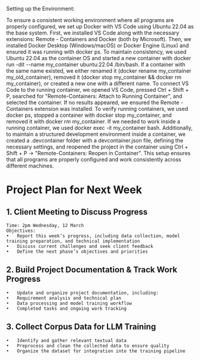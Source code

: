 Setting up the Environment:

To ensure a consistent working environment where all programs are properly configured, we set up Docker with VS Code using Ubuntu 22.04 as the base system. First, we installed VS Code along with the necessary extensions: Remote - Containers and Docker (both by Microsoft). Then, we installed Docker Desktop (Windows/macOS) or Docker Engine (Linux) and ensured it was running with docker ps. To maintain consistency, we used Ubuntu 22.04 as the container OS and started a new container with docker run -dit --name my_container ubuntu:22.04 /bin/bash. If a container with the same name existed, we either renamed it (docker rename my_container my_old_container), removed it (docker stop my_container && docker rm my_container), or created a new one with a different name. To connect VS Code to the running container, we opened VS Code, pressed Ctrl + Shift + P, searched for "Remote-Containers: Attach to Running Container", and selected the container. If no results appeared, we ensured the Remote - Containers extension was installed. To verify running containers, we used docker ps, stopped a container with docker stop my_container, and removed it with docker rm my_container. If we needed to work inside a running container, we used docker exec -it my_container bash. Additionally, to maintain a structured development environment inside a container, we created a .devcontainer folder with a devcontainer.json file, defining the necessary settings, and reopened the project in the container using Ctrl + Shift + P → "Remote-Containers: Reopen in Container". This setup ensures that all programs are properly configured and work consistently across different machines.


# Project Plan for Next Week

## 1. Client Meeting to Discuss Progress
	Time: 2pm Wednesday, 12 March
	Objectives:
	•	Report this week’s progress, including data collection, model training preparation, and technical implementation
	•	Discuss current challenges and seek client feedback
	•	Define the next phase’s objectives and priorities

## 2. Build Project Documentation & Track Work Progress
	•	Update and organize project documentation, including:
	•	Requirement analysis and technical plan
	•	Data processing and model training workflow
	•	Completed tasks and ongoing work tracking

## 3. Collect Corpus Data for LLM Training
	•	Identify and gather relevant textual data
	•	Preprocess and clean the collected data to ensure quality
	•	Organize the dataset for integration into the training pipeline

